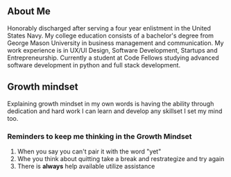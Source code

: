## About Me
Honorably discharged after serving a four year enlistment in the United States Navy. My college education consists of a bachelor's degree from George Mason University in business management and communication. My work experience is in UX/UI Design, Software Development, Startups and Entrepreneurship. Currently a student at Code Fellows studying advanced software development in python and full stack development.

## Growth mindset
Explaining growth mindset in my own words is having the ability through dedication and hard work I can learn and develop any skillset I set my mind too.

### Reminders to keep me thinking in the Growth Mindset
1. When you say you can't pair it with the word "yet"
2. Whe you think about quitting take a break and restrategize and try again
3. There is **always** help available utilize assistance